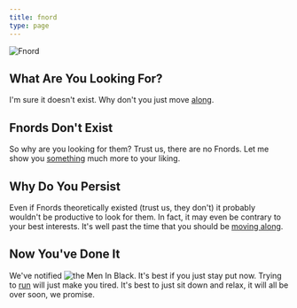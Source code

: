 ```yaml
---
title: fnord
type: page
---
```


<META http-equiv="REFRESH" content="15; url=http://www.asgaard.org"> 

![Fnord](/img/fnord.gif "Fnord does not exist")

## What Are You Looking For? ##
I'm sure it doesn't exist.  Why don't you just move [along](http://www.asgaard.org).

## Fnords Don't Exist ##
So why are you looking for them?  Trust us, there are no Fnords.  Let me show you 
[something](http://www.asgaard.org) much more to your liking.

## Why Do You Persist ##
Even if Fnords theoretically existed (trust us, they don't) it probably wouldn't be productive
to look for them.  In fact, it may even be contrary to your best interests.  It's well past the time
that you should be [moving along](http://www.asgaard.org).

## Now You've Done It ##
We've notified ![the Men In Black](/img/mib-small.png "The Authorities").  It's best if you just stay put now.
Trying to [run](http://www.asgaard.org/) will just make you tired.  It's best to just sit down and relax, 
it will all be over soon, we promise.


